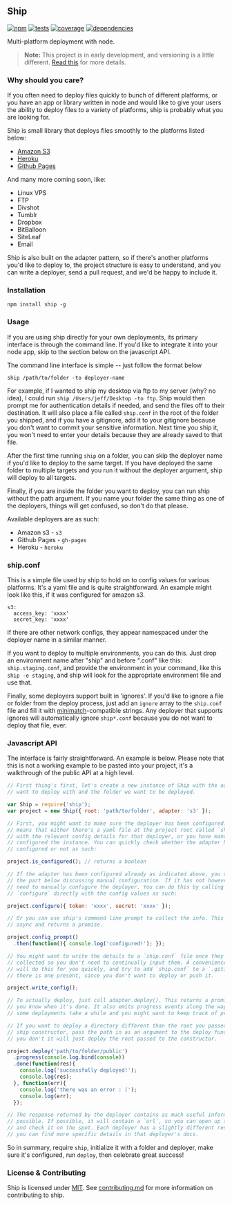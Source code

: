 Ship
----

[![npm](http://img.shields.io/npm/v/ship.svg?style=flat)](https://badge.fury.io/js/ship) [![tests](http://img.shields.io/travis/carrot/ship/master.svg?style=flat)](https://travis-ci.org/carrot/ship) [![coverage](http://img.shields.io/coveralls/carrot/ship.svg?style=flat)](https://coveralls.io/r/carrot/ship) [![dependencies](http://img.shields.io/gemnasium/carrot/ship.svg?style=flat)](https://gemnasium.com/carrot/ship)

Multi-platform deployment with node.

> **Note:** This project is in early development, and versioning is a little different. [Read this](http://markup.im/#q4_cRZ1Q) for more details.

### Why should you care?

If you often need to deploy files quickly to bunch of different platforms, or you have an app or library written in node and would like to give your users the ability to deploy files to a variety of platforms, ship is probably what you are looking for.

Ship is small library that deploys files smoothly to the platforms listed below:

- [Amazon S3](lib/deployers/s3)
- [Heroku](lib/deployers/heroku)
- [Github Pages](lib/deployers/gh-pages)

And many more coming soon, like:
- Linux VPS
- FTP
- Divshot
- Tumblr
- Dropbox
- BitBalloon
- SiteLeaf
- Email

Ship is also built on the adapter pattern, so if there's another platforms you'd like to deploy to, the project structure is easy to understand, and you can write a deployer, send a pull request, and we'd be happy to include it.

### Installation

`npm install ship -g`

### Usage

If you are using ship directly for your own deployments, its primary interface is through the command line. If you'd like to integrate it into your node app, skip to the section below on the javascript API.

The command line interface is simple -- just follow the format below

```
ship /path/to/folder -to deployer-name
```

For example, if I wanted to ship my desktop via ftp to my server (why? no idea), I could run `ship /Users/jeff/Desktop -to ftp`. Ship would then prompt me for authentication details if needed, and send the files off to their destination. It will also place a file called `ship.conf` in the root of the folder you shipped, and if you have a gitignore, add it to your gitignore because you don't want to commit your sensitive information. Next time you ship it, you won't need to enter your details because they are already saved to that file.

After the first time running `ship` on a folder, you can skip the deployer name if you'd like to deploy to the same target. If you have deployed the same folder to multiple targets and you run it without the deployer argument, ship will deploy to all targets.

Finally, if you are inside the folder you want to deploy, you can run ship without the path argument. If you name your folder the same thing as one of the deployers, things will get confused, so don't do that please.

Available deployers are as such:

- Amazon s3 - `s3`
- Github Pages - `gh-pages`
- Heroku - `heroku`

### ship.conf

This is a simple file used by ship to hold on to config values for various platforms. It's a yaml file and is quite straightforward. An example might look like this, if it was configured for amazon s3.

```
s3:
  access_key: 'xxxx'
  secret_key: 'xxxx'
```

If there are other network configs, they appear namespaced under the deployer name in a similar manner.

If you want to deploy to multiple environments, you can do this. Just drop an environment name after "ship" and before ".conf" like this: `ship.staging.conf`, and provide the environment in your command, like this `ship -e staging`, and ship will look for the appropriate environment file and use that.

Finally, some deployers support built in 'ignores'. If you'd like to ignore a file or folder from the deploy process, just add an `ignore` array to the `ship.conf` file and fill it with [minimatch](https://github.com/isaacs/minimatch)-compatible strings. Any deployer that supports ignores will automatically ignore `ship*.conf` because you do not want to deploy that file, ever.

### Javascript API

The interface is fairly straightforward. An example is below. Please note that this is not a working example to be pasted into your project, it's a walkthrough of the public API at a high level.

```js
// First thing's first, let's create a new instance of Ship with the adapter we
// want to deploy with and the folder we want to be deployed.

var Ship = require('ship');
var project = new Ship({ root: 'path/to/folder', adapter: 's3' });

// First, you might want to make sure the deployer has been configured. This
// means that either there's a yaml file at the project root called `ship.conf`
// with the relevant config details for that deployer, or you have manually
// configured the instance. You can quickly check whether the adapter has been
// configured or not as such:

project.is_configured(); // returns a boolean

// If the adapter has been configured already as indicated above, you can skip
// the part below discussing manual configuration. If it has not however, you
// need to manually configure the deployer. You can do this by calling
// `configure` directly with the config values as such:

project.configure({ token: 'xxxx', secret: 'xxxx' });

// Or you can use ship's command line prompt to collect the info. This method is
// async and returns a promise.

project.config_prompt()
  .then(function(){ console.log('configured!'); });

// You might want to write the details to a `ship.conf` file once they have been
// collected so you don't need to continually input them. A convenience method
// will do this for you quickly, and try to add `ship.conf` to a `.gitignore` if
// there is one present, since you don't want to deploy or push it.

project.write_config();

// To actually deploy, just call adapter.deploy(). This returns a promise so
// you know when it's done. It also emits progress events along the way, since
// some deployments take a while and you might want to keep track of progress.

// If you want to deploy a directory different than the root you passed to the
// ship constructor, pass the path in as an argument to the deploy function. If
// you don't it will just deploy the root passed to the constructor.

project.deploy('path/to/folder/public')
  .progress(console.log.bind(console))
  .done(function(res){
    console.log('successfully deployed!');
    console.log(res);
  }, function(err){
    console.log('there was an error : (');
    console.log(err);
  });

// The response returned by the deployer contains as much useful information as
// possible. If possible, it will contain a `url`, so you can open up the site
// and check it on the spot. Each deployer has a slightly different response,
// you can find more specific details in that deployer's docs.
```

So in summary, require `ship`, initialize it with a folder and deployer, make sure it's configured, run `deploy`, then celebrate great success!

### License & Contributing

Ship is licensed under [MIT](license.md). See [contributing.md](contributing.md) for more information on contributing to ship.
